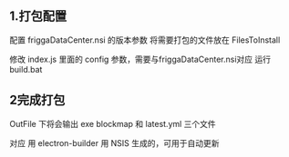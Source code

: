 ## 1.打包配置
配置 friggaDataCenter.nsi 的版本参数
将需要打包的文件放在 FilesToInstall

修改 index.js 里面的 config 参数，需要与friggaDataCenter.nsi对应
运行 build.bat

## 2完成打包
OutFile 下将会输出 exe blockmap  和 latest.yml 三个文件

对应 用 electron-builder 用 NSIS 生成的，可用于自动更新